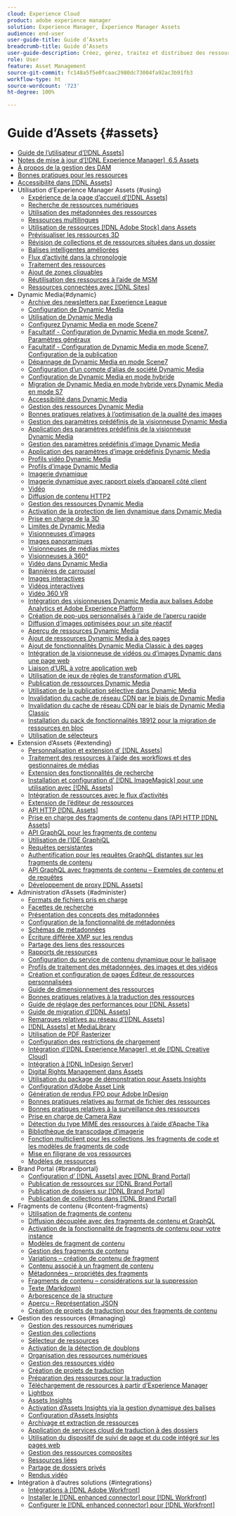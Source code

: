 ```yaml
---
cloud: Experience Cloud
product: adobe experience manager
solution: Experience Manager, Experience Manager Assets
audience: end-user
user-guide-title: Guide d’Assets
breadcrumb-title: Guide d’Assets
user-guide-description: Créez, gérez, traitez et distribuez des ressources numériques.
role: User
feature: Asset Management
source-git-commit: fc148a5f5e0fcaac2980dc73004fa92ac3b91fb3
workflow-type: ht
source-wordcount: '723'
ht-degree: 100%

---
```



# Guide d’Assets {#assets}

+ [Guide de l’utilisateur d’[!DNL Assets]](home.md)
+ [Notes de mise à jour d’[!DNL Experience Manager]  6.5 Assets](https://experienceleague.adobe.com/docs/experience-manager-65/release-notes/assets.html?lang=fr)
+ [À propos de la gestion des DAM](assets.md)
+ [Bonnes pratiques pour les ressources](best-practices-for-assets.md)
+ [Accessibilité dans  [!DNL Assets]](accessibility.md)
+ Utilisation d’Experience Manager Assets {#using}
   + [Expérience de la page d’accueil d’[!DNL Assets]](assets-home-page.md)
   + [Recherche de ressources numériques](search-assets.md)
   + [Utilisation des métadonnées des ressources](metadata.md)
   + [Ressources multilingues](multilingual-assets.md)
   + [Utilisation de ressources  [!DNL Adobe Stock]  dans Assets](aem-assets-adobe-stock.md)
   + [Prévisualiser les ressources 3D](previewing-3d-assets.md)
   + [Révision de collections et de ressources situées dans un dossier](bulk-approval.md)
   + [Balises intelligentes améliorées](enhanced-smart-tags.md)
   + [Flux d’activité dans la chronologie](activity-stream.md)
   + [Traitement des ressources](assets-workflow.md)
   + [Ajout de zones cliquables](image-maps.md)
   + [Réutilisation des ressources à l’aide de MSM](reuse-assets-using-msm.md)
   + [Ressources connectées avec  [!DNL Sites]](use-assets-across-connected-assets-instances.md)
+ Dynamic Media{#dynamic}
   + [Archive des newsletters par Experience League](dynamic-media-newsletter.md)
   + [Configuration de Dynamic Media](administering-dynamic-media.md)
   + [Utilisation de Dynamic Media](dynamic-media.md)
   + [Configurez Dynamic Media  en mode Scene7](config-dms7.md)
   + [Facultatif - Configuration de Dynamic Media en mode Scene7, Paramètres généraux](dm-general-settings.md)
   + [Facultatif - Configuration de Dynamic Media en mode Scene7, Configuration de la publication](dm-publish-settings.md)
   + [Dépannage de Dynamic Media en mode Scene7](troubleshoot-dms7.md)
   + [Configuration d’un compte d’alias de société Dynamic Media](dm-alias-account.md)
   + [Configuration de Dynamic Media en mode hybride](config-dynamic.md)
   + [Migration de Dynamic Media en mode hybride vers Dynamic Media en mode S7](migrate-from-hybrid-to-dms7.md)
   + [Accessibilité dans Dynamic Media](accessibility-dm.md)
   + [Gestion des ressources Dynamic Media](managing-assets.md)
   + [Bonnes pratiques relatives à l’optimisation de la qualité des images](best-practices-for-optimizing-the-quality-of-your-images.md)
   + [Gestion des paramètres prédéfinis de la visionneuse Dynamic Media](managing-viewer-presets.md)
   + [Application des paramètres prédéfinis de la visionneuse Dynamic Media](viewer-presets.md)
   + [Gestion des paramètres prédéfinis d’image Dynamic Media](managing-image-presets.md)
   + [Application des paramètres d’image prédéfinis Dynamic Media](image-presets.md)
   + [Profils vidéo Dynamic Media](video-profiles.md)
   + [Profils d’image Dynamic Media](image-profiles.md)
   + [Imagerie dynamique](imaging-faq.md)
   + [Imagerie dynamique avec rapport pixels d’appareil côté client](client-side-dpr.md)
   + [Vidéo](s7-video.md)
   + [Diffusion de contenu HTTP2](http2.md)
   + [Gestion des ressources Dynamic Media](delivering-dynamic-media-assets.md)
   + [Activation de la protection de lien dynamique dans Dynamic Media](hotlink-protection.md)
   + [Prise en charge de la 3D](/help/assets/assets-3d.md)
   + [Limites de Dynamic Media](limitations.md)
   + [Visionneuses d’images](image-sets.md)
   + [Images panoramiques](panoramic-images.md)
   + [Visionneuses de médias mixtes](mixed-media-sets.md)
   + [Visionneuses à 360°](spin-sets.md)
   + [Vidéo dans Dynamic Media](video.md)
   + [Bannières de carrousel](carousel-banners.md)
   + [Images interactives](interactive-images.md)
   + [Vidéos interactives](interactive-videos.md)
   + [Vidéo 360 VR](/help/assets/360-video.md)
   + [Intégration des visionneuses Dynamic Media aux balises Adobe Analytics et Adobe Experience Platform](/help/assets/tags.md)
   + [Création de pop-ups personnalisés à l’aide de l’aperçu rapide](custom-pop-ups.md)
   + [Diffusion d’images optimisées pour un site réactif](responsive-site.md)
   + [Aperçu de ressources Dynamic Media](previewing-assets.md)
   + [Ajout de ressources Dynamic Media à des pages](adding-dynamic-media-assets-to-pages.md)
   + [Ajout de fonctionnalités Dynamic Media Classic à des pages](scene7.md)
   + [Intégration de la visionneuse de vidéos ou d’images Dynamic dans une page web](embed-code.md)
   + [Liaison d’URL à votre application web](linking-urls-to-yourwebapplication.md)
   + [Utilisation de jeux de règles de transformation d’URL](using-rulesets-to-transform-urls.md)
   + [Publication de ressources Dynamic Media](publishing-dynamicmedia-assets.md)
   + [Utilisation de la publication sélective dans Dynamic Media](selective-publishing.md)
   + [Invalidation du cache de réseau CDN par le biais de Dynamic Media](invalidate-cdn-cache-dynamic-media.md)
   + [Invalidation du cache de réseau CDN par le biais de Dynamic Media Classic](invalidate-cdn-cache-dm-classic.md)
   + [Installation du pack de fonctionnalités 18912 pour la migration de ressources en bloc](bulk-ingest-migrate.md)
   + [Utilisation de sélecteurs](working-with-selectors.md)
+ Extension d’Assets {#extending}
   + [Personnalisation et extension d’ [!DNL Assets]](extending-assets.md)
   + [Traitement des ressources à l’aide des workflows et des gestionnaires de médias](media-handlers.md)
   + [Extension des fonctionnalités de recherche](searchx.md)
   + [Installation et configuration d’ [!DNL ImageMagick]  pour une utilisation avec  [!DNL Assets]](best-practices-for-imagemagick.md)
   + [Intégration de ressources avec le flux d’activités](extending-activity-stream.md)
   + [Extension de l’éditeur de ressources](asseteditorx.md)
   + [API HTTP [!DNL Assets]](mac-api-assets.md)
   + [Prise en charge des fragments de contenu dans l’API HTTP  [!DNL Assets] ](assets-api-content-fragments.md)
   + [API GraphQL pour les fragments de contenu](https://experienceleague.adobe.com/docs/experience-manager-65/developing/headless/delivery-api/graphql-api-content-fragments.html?lang=fr)
   + [Utilisation de l’IDE GraphiQL](https://experienceleague.adobe.com/docs/experience-manager-65/developing/headless/delivery-api/graphiql-ide.html?lang=fr)
   + [Requêtes persistantes](https://experienceleague.adobe.com/docs/experience-manager-65/developing/headless/delivery-api/persisted-queries.html?lang=fr)
   + [Authentification pour les requêtes GraphQL distantes sur les fragments de contenu](https://experienceleague.adobe.com/docs/experience-manager-65/developing/headless/delivery-api/graphql-authentication-content-fragments.html?lang=fr)
   + [API GraphQL avec fragments de contenu – Exemples de contenu et de requêtes](https://experienceleague.adobe.com/docs/experience-manager-65/developing/headless/delivery-api/content-fragments-graphql-samples.html?lang=fr)
   + [Développement de proxy [!DNL Assets]](proxy.md)
+ Administration d’Assets {#administer}
   + [Formats de fichiers pris en charge](assets-formats.md)
   + [Facettes de recherche](search-facets.md)
   + [Présentation des concepts des métadonnées](metadata-concepts.md)
   + [Configuration de la fonctionnalité de métadonnées](metadata-config.md)
   + [Schémas de métadonnées](metadata-schemas.md)
   + [Écriture différée XMP sur les rendus](xmp-writeback.md)
   + [Partage des liens des ressources](link-sharing.md)
   + [Rapports de ressources](asset-reports.md)
   + [Configuration du service de contenu dynamique pour le balisage](config-smart-tagging.md)
   + [Profils de traitement des métadonnées, des images et des vidéos](processing-profiles.md)
   + [Création et configuration de pages Éditeur de ressources personnalisées](assets-finder-editor.md)
   + [Guide de dimensionnement des ressources](assets-sizing-guide.md)
   + [Bonnes pratiques relatives à la traduction des ressources](best-practices-for-translating-assets-efficiently.md)
   + [Guide de réglage des performances pour [!DNL Assets]](performance-tuning-guidelines.md)
   + [Guide de migration d’[!DNL Assets]](assets-migration-guide.md)
   + [Remarques relatives au réseau d’[!DNL Assets]](assets-network-considerations.md)
   + [[!DNL Assets] et MediaLibrary](medialibrary.md)
   + [Utilisation de PDF Rasterizer](aem-pdf-rasterizer.md)
   + [Configuration des restrictions de chargement](configuring-asset-upload-restrictions.md)
   + [Intégration d’[!DNL Experience Manager], et de  [!DNL Creative Cloud] ](aem-cc-integration-best-practices.md)
   + [Intégration à  [!DNL InDesign Server]](indesign.md)
   + [Digital Rights Management dans Assets](drm.md)
   + [Utilisation du package de démonstration pour Assets Insights](use-demo-package-for-asset-insights.md)
   + [Configuration d’Adobe Asset Link](configure-asset-link.md)
   + [Génération de rendus FPO pour Adobe InDesign](configure-fpo-renditions.md)
   + [Bonnes pratiques relatives au format de fichier des ressources](assets-file-format-best-practices.md)
   + [Bonnes pratiques relatives à la surveillance des ressources](assets-monitoring-best-practices.md)
   + [Prise en charge de Camera Raw](camera-raw.md)
   + [Détection du type MIME des ressources à l’aide d’Apache Tika](detect-asset-mime-type-with-tika.md)
   + [Bibliothèque de transcodage d’imagerie](imaging-transcoding-library.md)
   + [Fonction multiclient pour les collections, les fragments de code et les modèles de fragments de code](multi-tenancy.md)
   + [Mise en filigrane de vos ressources](watermarking.md)
   + [Modèles de ressources](asset-templates.md)
+ Brand Portal {#brandportal}
   + [Configuration d’ [!DNL Assets] avec [!DNL Brand Portal]](configure-aem-assets-with-brand-portal.md)
   + [Publication de ressources sur [!DNL Brand Portal]](brand-portal-publish-assets.md)
   + [Publication de dossiers sur [!DNL Brand Portal]](brand-portal-publish-folder.md)
   + [Publication de collections dans [!DNL Brand Portal]](brand-portal-publish-collection.md)
+ Fragments de contenu {#content-fragments}
   + [Utilisation de fragments de contenu](content-fragments/content-fragments.md)
   + [Diffusion découplée avec des fragments de contenu et GraphQL](content-fragments/content-fragments-graphql.md)
   + [Activation de la fonctionnalité de fragments de contenu pour votre instance](content-fragments/content-fragments-configuration-browser.md)
   + [Modèles de fragment de contenu](content-fragments/content-fragments-models.md)
   + [Gestion des fragments de contenu](content-fragments/content-fragments-managing.md)
   + [Variations – création de contenu de fragment](content-fragments/content-fragments-variations.md)
   + [Contenu associé à un fragment de contenu](content-fragments/content-fragments-assoc-content.md)
   + [Métadonnées – propriétés des fragments](content-fragments/content-fragments-metadata.md)
   + [Fragments de contenu – considérations sur la suppression](content-fragments/content-fragments-delete.md)
   + [Texte (Markdown)](content-fragments/content-fragments-markdown.md)
   + [Arborescence de la structure](/help/assets/content-fragments/content-fragments-structure-tree.md)
   + [Aperçu – Représentation JSON](/help/assets/content-fragments/content-fragments-json-preview.md)
   + [Création de projets de traduction pour des fragments de contenu](creating-translation-projects-for-content-fragments.md)
+ Gestion des ressources {#managing}
   + [Gestion des ressources numériques](manage-assets.md)
   + [Gestion des collections](manage-collections.md)
   + [Sélecteur de ressources](asset-selector.md)
   + [Activation de la détection de doublons](duplicate-detection.md)
   + [Organisation des ressources numériques](organize-assets.md)
   + [Gestion des ressources vidéo](managing-video-assets.md)
   + [Création de projets de traduction](translation-projects.md)
   + [Préparation des ressources pour la traduction](preparing-assets-for-translation.md)
   + [Téléchargement de ressources à partir d’Experience Manager](download-assets-from-aem.md)
   + [Lightbox](light-box.md)
   + [Assets Insights](asset-insights.md)
   + [Activation d’Assets Insights via la gestion dynamique des balises](use-dtm-for-asset-insights.md)
   + [Configuration d’Assets Insights](configure-asset-insights.md)
   + [Archivage et extraction de ressources](check-out-and-submit-assets.md)
   + [Application de services cloud de traduction à des dossiers](transition-cloud-services.md)
   + [Utilisation du dispositif de suivi de page et du code intégré sur les pages web](use-page-tracker.md)
   + [Gestion des ressources composites](managing-linked-subassets.md)
   + [Ressources liées](related-assets.md)
   + [Partage de dossiers privés](private-folder.md)
   + [Rendus vidéo](video-renditions.md)
+ Intégration à d’autres solutions {#integrations}
   + [Intégrations à  [!DNL Adobe Workfront]](workfront-integrations.md)
   + [Installer le [!DNL enhanced connector] pour [!DNL Workfront]](workfront-connector-install.md)
   + [Configurer le [!DNL enhanced connector] pour [!DNL Workfront]](workfront-connector-configure.md)
